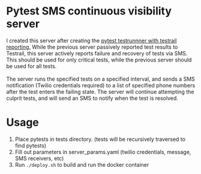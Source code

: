 # Pytest SMS continuous visibility server
I created this server after creating the [pytest testrunnner with testrail reporting.](https://github.com/noah710/pytest_testrail_testrunner) While the previous server passively reported test results to Testrail, this server  actively reports failure and recovery of tests via SMS. This should be used for only critical tests, while the previous server should be used for all tests. 
<br><br>The server runs the specified tests on a specified interval, and sends a SMS notification (Twilio credentials required) to a list of specified phone numbers after the test enters the failing state. The server will continue attempting the culprit tests, and will send an SMS to notify when the test is resolved. 
# Usage
1. Place pytests in tests directory. (tests will be recursively traversed to find pytests)
2. Fill out parameters in server_params.yaml (twilio credentials, message, SMS receivers, etc)
3. Run `./deploy.sh` to build and run the docker container
